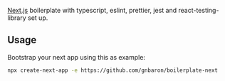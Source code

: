 [Next.js](https://nextjs.org/) boilerplate with typescript, eslint, prettier, jest and react-testing-library set up.

## Usage

Bootstrap your next app using this as example:

```bash
npx create-next-app -e https://github.com/gnbaron/boilerplate-next
```
